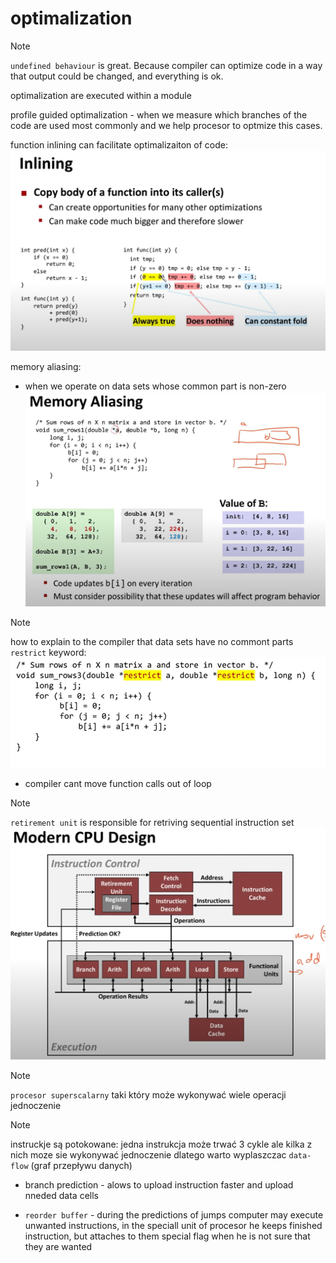 # optimalization

> [!NOTE]
> `undefined behaviour` is great. Because compiler can optimize code in a way that output could be changed, and everything is ok.

optimalization are executed within a module

profile guided optimalization - when we measure which branches of the code are used most commonly and we help procesor to optmize this cases.

function inlining can facilitate optimalizaiton of code:
![alt text](imgs/func-inlining.png)

memory aliasing:
- when we operate on data sets whose common part is non-zero
![alt text](imgs/memo-aliasing.png)

> [!NOTE]
> how to explain to the compiler that data sets have no commont parts
> `restrict` keyword:
> ![alt text](imgs/restrict.png)


* compiler cant move function calls out of loop

> [!NOTE]
> `retirement unit` is responsible for retriving sequential instruction set
> ![alt text](imgs/out-of-order.png)

> [!NOTE]
> `procesor superscalarny` taki który może wykonywać wiele operacji jednoczenie


> [!NOTE]
> instruckje są potokowane: jedna instrukcja może trwać 3 cykle ale kilka z nich moze sie wykonywać jednoczenie
> dlatego warto wyplaszczac `data-flow` (graf przepływu danych) 

- branch prediction - alows to upload instruction faster and upload nneded data cells

- `reorder buffer` - during the predictions of jumps computer may execute unwanted instructions, in the speciall unit of procesor he keeps finished instruction, but attaches to them special flag when he is not sure that they are wanted